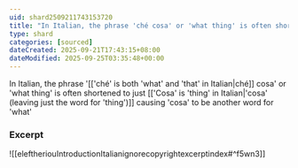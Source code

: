 ```yaml
---
uid: shard2509211743153720
title: "In Italian, the phrase 'ché cosa' or 'what thing' is often shortened to just 'cosa', (leaving just 'thing') causing 'cosa' to be another word for 'what'"
type: shard
categories: [sourced]
dateCreated: 2025-09-21T17:43:15+08:00
dateModified: 2025-09-25T03:35:48+00:00
---
```

In Italian, the phrase '[['ché' is both 'what' and 'that' in Italian|ché]] cosa' or 'what thing' is often shortened to just [['Cosa' is 'thing' in Italian|'cosa' (leaving just the word for 'thing')]] causing 'cosa' to be another word for 'what'

### Excerpt
![[eleftheriouIntroductionItalianignorecopyrightexcerptindex#^f5wn3]]
